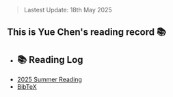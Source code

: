 > Lastest Update: 18th May 2025 &nbsp;

## This is Yue Chen's reading record 📚
- ## 📚 Reading Log
- [2025 Summer Reading](./2025S.md)
- [BibTeX](./library.bib)
